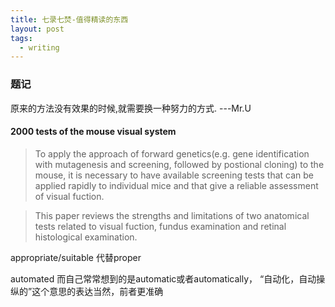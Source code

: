 ```yaml
---
title: 七录七焚-值得精读的东西
layout: post
tags:
  - writing
---
```


### 题记

原来的方法没有效果的时候,就需要换一种努力的方式. ---Mr.U

#### 2000 tests of the mouse visual system

> To apply the approach of forward genetics(e.g. gene identification with mutagenesis and screening, followed by postional cloning) to the mouse, it is necessary to have available screening tests that can be applied rapidly to individual mice and that give a reliable assessment of visual fuction. 

> This paper reviews the strengths and limitations of two anatomical tests related to visual fuction, fundus examination and retinal histological examination.

appropriate/suitable 代替proper

automated 而自己常常想到的是automatic或者automatically， “自动化，自动操纵的”这个意思的表达当然，前者更准确

